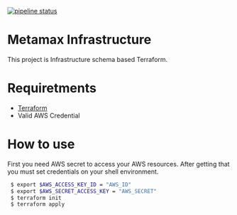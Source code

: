 [![pipeline status](https://gitlab.orema.com.tr/metamax/infra/badges/main/pipeline.svg)](https://gitlab.orema.com.tr/metamax/infra/-/commits/main)
# Metamax Infrastructure

This project is Infrastructure schema based Terraform.

# Requiretments
* [Terraform](https://developer.hashicorp.com/terraform/tutorials/aws-get-started/install-cli)
* Valid AWS Credential


# How to use
First you need AWS secret to access your AWS resources. After getting that you must set credentials on your shell environment.
```sh
 $ export $AWS_ACCESS_KEY_ID = "AWS_ID"
 $ export $AWS_SECRET_ACCESS_KEY = "AWS_SECRET"
 $ terraform init
 $ terraform apply
```
